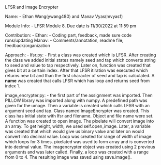 LFSR and Image Encrypter

Name: - Ethan Wang(ywang480) and Manav Vyas(mvyas1)

Module Info: - LFSR Module 8. Due date is 11/30/2022 at 11:59 pm

Contribution: - 
Ethan: - Coding part, feedback, made sure code runs/updating
Manav: - Comments/annotation, readme file, feedback/organization 

Approach: -
lfsr.py: - First a class was created which is LFSR. After creating the class we added initial states namely seed and tap which converts string to seed and value to tap respectively. Later on, function was created that gives bit at a certain index. After that LFSR itiration was executed which returns new bit and than the first character of seed and tap is calculated. A __name__ was created that calls LFSR which has loop and returns seed from index 1.

image_encrypter.py: - the first part of the assignment was imported. Then PILLOW library was imported along with numpy. A predefined path was given for the umage. Then a variable is created which calls LFSR with an argument seed and tap. Class named ImageEncrypter was created. This class has initial state with lfsr and filename. Object and file name were set. A function was created to open image. The pixelate will convert image into an array. To get height, width, we used self.open_image. Later, a variable was created that which would give us binary value and later on would convert into decimal value. Loop was created for range of width of image which loops for 3 times. pixelated was used to form array and is converted into decimal value. The imagencrypter object was created using 2 previous arguments and was later called. Finally, a loop was created with a range from 0 to 4. The resulting image was saved using save.image().
